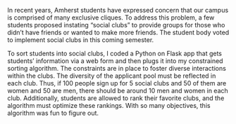In recent years, Amherst students have expressed concern that our campus is comprised of many exclusive cliques.  To address this problem, a few students proposed instating “social clubs” to provide groups for those who didn’t have friends or wanted to make more friends.  The student body voted to implement social clubs in this coming semester.

To sort students into social clubs, I coded a Python on Flask app that gets students’ information via a web form and then plugs it into my constrained sorting algorithm.  The constraints are in place to foster diverse interactions within the clubs.  The diversity of the applicant pool must be reflected in each club.  Thus, if 100 people sign up for 5 social clubs and 50 of them are women and 50 are men, there should be around 10 men and women in each club.  Additionally, students are allowed to rank their favorite clubs, and the algorithm must optimize these rankings.  With so many objectives, this algorithm was fun to figure out.  

